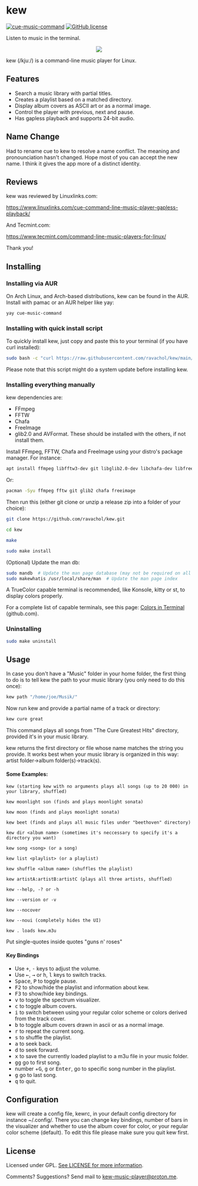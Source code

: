 
# kew
[![cue-music-command](https://img.shields.io/aur/version/cue-music-command?color=1793d1&label=kew&logo=arch-linux&style=for-the-badge)](https://aur.archlinux.org/packages/cue-music-command/)
[![GitHub license](https://img.shields.io/github/license/ravachol/cue-music-command?color=333333&style=for-the-badge)](https://github.com/ravachol/cue-music-command/blob/master/LICENSE)

Listen to music in the terminal.

<div align="center">
    <img src="kew-screenshot.png" />
</div>

kew (/kjuː/) is a command-line music player for Linux.



## Features
 
 * Search a music library with partial titles.
 * Creates a playlist based on a matched directory. 
 * Display album covers as ASCII art or as a normal image.
 * Control the player with previous, next and pause.
 * Has gapless playback and supports 24-bit audio.

## Name Change

Had to rename cue to kew to resolve a name conflict. The meaning and pronounciation hasn't changed. Hope most of you can accept the new name. I think it gives the app more of a distinct identity.


## Reviews

kew was reviewed by Linuxlinks.com: 

https://www.linuxlinks.com/cue-command-line-music-player-gapless-playback/ 

And Tecmint.com: 

https://www.tecmint.com/command-line-music-players-for-linux/

Thank you!


## Installing

### Installing via AUR

On Arch Linux, and Arch-based distributions, kew can be found in the AUR. Install with pamac or an AUR helper like yay:

```bash
yay cue-music-command
```

### Installing with quick install script

To quickly install kew, just copy and paste this to your terminal (if you have curl installed):

```bash
sudo bash -c "curl https://raw.githubusercontent.com/ravachol/kew/main/install.sh | bash"
```

Please note that this script might do a system update before installing kew.

### Installing everything manually

kew dependencies are:

* FFmpeg
* FFTW
* Chafa
* FreeImage
* glib2.0 and AVFormat. These should be installed with the others, if not install them.

Install FFmpeg, FFTW, Chafa and FreeImage using your distro's package manager. For instance:

```bash
apt install ffmpeg libfftw3-dev git libglib2.0-dev libchafa-dev libfreeimage-dev libavformat-dev
```
Or:

```bash
pacman -Syu ffmpeg fftw git glib2 chafa freeimage
```

Then run this (either git clone or unzip a release zip into a folder of your choice):

```bash
git clone https://github.com/ravachol/kew.git
```
```bash
cd kew
```
```bash
make
```
```bash
sudo make install
```

(Optional) Update the man db:

```bash
sudo mandb  # Update the man page database (may not be required on all systems)
sudo makewhatis /usr/local/share/man  # Update the man page index

```

A TrueColor capable terminal is recommended, like Konsole, kitty or st, to display colors properly.

For a complete list of capable terminals, see this page: [Colors in Terminal](https://gist.github.com/CMCDragonkai/146100155ecd79c7dac19a9e23e6a362) (github.com).

### Uninstalling

```bash
sudo make uninstall
```

## Usage

In case you don't have a "Music" folder in your home folder, the first thing to do is to tell kew the path to your music library (you only need to do this once):

```bash
kew path "/home/joe/Musik/"
```
Now run kew and provide a partial name of a track or directory:

```bash
kew cure great
```

This command plays all songs from "The Cure Greatest Hits" directory, provided it's in your music library.

kew returns the first directory or file whose name matches the string you provide. It works best when your music library is organized in this way: artist folder->album folder(s)->track(s).

#### Some Examples:

 ```
kew (starting kew with no arguments plays all songs (up to 20 000) in your library, shuffled)

kew moonlight son (finds and plays moonlight sonata)

kew moon (finds and plays moonlight sonata)

kew beet (finds and plays all music files under "beethoven" directory)

kew dir <album name> (sometimes it's neccessary to specify it's a directory you want)

kew song <song> (or a song)

kew list <playlist> (or a playlist)

kew shuffle <album name> (shuffles the playlist)

kew artistA:artistB:artistC (plays all three artists, shuffled)

kew --help, -? or -h

kew --version or -v

kew --nocover

kew --noui (completely hides the UI)

kew . loads kew.m3u

 ```

Put single-quotes inside quotes "guns n' roses"

#### Key Bindings
* Use <kbd>+</kbd>, <kbd>-</kbd> keys to adjust the volume. 
* Use <kbd>←</kbd>, <kbd>→</kbd> or <kbd>h</kbd>, <kbd>l</kbd> keys to switch tracks.
* <kbd>Space</kbd>, <kbd>P</kbd> to toggle pause.
* <kbd>F2</kbd> to show/hide the playlist and information about kew.
* <kbd>F3</kbd> to show/hide key bindings.
* <kbd>v</kbd> to toggle the spectrum visualizer.
* <kbd>c</kbd> to toggle album covers.
* <kbd>i</kbd> to switch between using your regular color scheme or colors derived from the track cover.
* <kbd>b</kbd> to toggle album covers drawn in ascii or as a normal image.
* <kbd>r</kbd> to repeat the current song.
* <kbd>s</kbd> to shuffle the playlist.
* <kbd>a</kbd> to seek back.
* <kbd>d</kbd> to seek forward.
* <kbd>x</kbd> to save the currently loaded playlist to a m3u file in your music folder.
* <kbd>gg</kbd> go to first song.
* number +<kbd>G</kbd>, <kbd>g</kbd> or <kbd>Enter</kbd>, go to specific song number in the playlist.
* <kbd>g</kbd> go to last song.
* <kbd>q</kbd> to quit.

## Configuration

kew will create a config file, kewrc, in your default config directory for instance ~/.config/. There you can change key bindings, number of bars in the visualizer and whether to use the album cover for color, or your regular color scheme (default). To edit this file please make sure you quit kew first.

## License

Licensed under GPL. [See LICENSE for more information](https://github.com/ravachol/kew/blob/main/LICENSE).

Comments? Suggestions? Send mail to kew-music-player@proton.me.